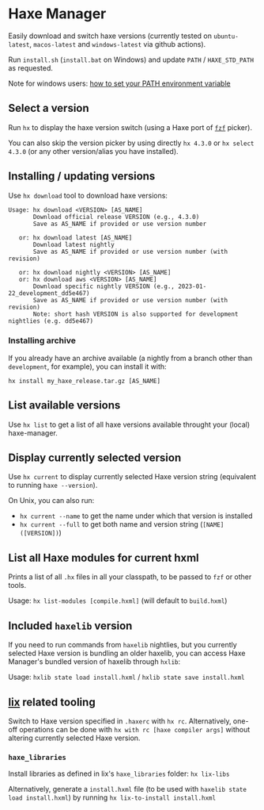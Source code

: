 # Haxe Manager

Easily download and switch haxe versions (currently tested on
`ubuntu-latest`, `macos-latest` and `windows-latest` via github actions).

Run `install.sh` (`install.bat` on Windows) and update `PATH` / `HAXE_STD_PATH` as
requested.

Note for windows users: [how to set your PATH environment variable](https://www.computerhope.com/issues/ch000549.htm)

## Select a version

Run `hx` to display the haxe version switch (using a Haxe port of [`fzf`](https://github.com/junegunn/fzf)
picker).

You can also skip the version picker by using directly `hx 4.3.0` or `hx select
4.3.0` (or any other version/alias you have installed).

## Installing / updating versions

Use `hx download` tool to download haxe versions:

```
Usage: hx download <VERSION> [AS_NAME]
       Download official release VERSION (e.g., 4.3.0)
       Save as AS_NAME if provided or use version number

   or: hx download latest [AS_NAME]
       Download latest nightly
       Save as AS_NAME if provided or use version number (with revision)

   or: hx download nightly <VERSION> [AS_NAME]
   or: hx download aws <VERSION> [AS_NAME]
       Download specific nightly VERSION (e.g., 2023-01-22_development_dd5e467)
       Save as AS_NAME if provided or use version number (with revision)
       Note: short hash VERSION is also supported for development nightlies (e.g. dd5e467)
```

### Installing archive

If you already have an archive available (a nightly from a branch other than
`development`, for example), you can install it with:

`hx install my_haxe_release.tar.gz [AS_NAME]`

## List available versions

Use `hx list` to get a list of all haxe versions available throught your (local)
haxe-manager.

## Display currently selected version

Use `hx current` to display currently selected Haxe version string (equivalent
to running `haxe --version`).

On Unix, you can also run:
- `hx current --name` to get the name under which that version is installed
- `hx current --full` to get both name and version string (`[NAME] ([VERSION])`)

## List all Haxe modules for current hxml

Prints a list of all `.hx` files in all your classpath, to be passed to `fzf`
or other tools.

Usage: `hx list-modules [compile.hxml]` (will default to `build.hxml`)

## Included `haxelib` version

If you need to run commands from `haxelib` nightlies, but you currently selected
Haxe version is bundling an older haxelib, you can access Haxe Manager's bundled
version of haxelib through `hxlib`:

Usage: `hxlib state load install.hxml` / `hxlib state save install.hxml`

## [lix](https://github.com/lix-pm/) related tooling

Switch to Haxe version specified in `.haxerc` with `hx rc`. Alternatively, one-off
operations can be done with `hx with rc [haxe compiler args]` without altering
currently selected Haxe version.

### `haxe_libraries`

Install libraries as defined in lix's `haxe_libraries` folder: `hx lix-libs`

Alternatively, generate a `install.hxml` file (to be used with
`haxelib state load install.hxml`) by running `hx lix-to-install install.hxml`


